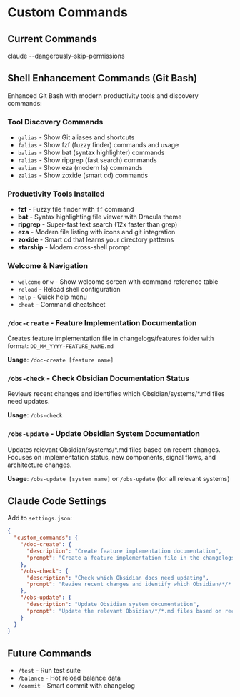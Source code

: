 # Custom Commands

## Current Commands
claude --dangerously-skip-permissions

## Shell Enhancement Commands (Git Bash)
Enhanced Git Bash with modern productivity tools and discovery commands:

### Tool Discovery Commands
- `galias` - Show Git aliases and shortcuts
- `falias` - Show fzf (fuzzy finder) commands and usage
- `balias` - Show bat (syntax highlighter) commands
- `ralias` - Show ripgrep (fast search) commands
- `ealias` - Show eza (modern ls) commands
- `zalias` - Show zoxide (smart cd) commands

### Productivity Tools Installed
- **fzf** - Fuzzy file finder with `ff` command
- **bat** - Syntax highlighting file viewer with Dracula theme
- **ripgrep** - Super-fast text search (12x faster than grep)
- **eza** - Modern file listing with icons and git integration
- **zoxide** - Smart cd that learns your directory patterns
- **starship** - Modern cross-shell prompt

### Welcome & Navigation
- `welcome` or `w` - Show welcome screen with command reference table
- `reload` - Reload shell configuration
- `halp` - Quick help menu
- `cheat` - Command cheatsheet

### `/doc-create` - Feature Implementation Documentation
Creates feature implementation file in changelogs/features folder with format: `DD_MM_YYYY-FEATURE_NAME.md`

**Usage**: `/doc-create [feature name]`

### `/obs-check` - Check Obsidian Documentation Status
Reviews recent changes and identifies which Obsidian/systems/*.md files need updates.

**Usage**: `/obs-check`

### `/obs-update` - Update Obsidian System Documentation  
Updates relevant Obsidian/systems/*.md files based on recent changes. Focuses on implementation status, new components, signal flows, and architecture changes.

**Usage**: `/obs-update [system name]` or `/obs-update` (for all relevant systems)

## Claude Code Settings

Add to `settings.json`:
```json
{
  "custom_commands": {
    "/doc-create": {
      "description": "Create feature implementation documentation", 
      "prompt": "Create a feature implementation file in the changelogs/features folder following the established naming convention (DD_MM_YYYY-FEATURE_NAME.md). Include all required sections: Date & Context, What Was Done, Technical Details, Testing Results, Impact on Game, and Next Steps. See /changelogs/README.md for detailed guidelines."
    },
    "/obs-check": {
      "description": "Check which Obsidian docs need updating",
      "prompt": "Review recent changes and identify which Obsidian/*/*.md files need updates. List specific sections that are now outdated and explain why they need updating. Check for: new components, changed signal flows, modified architecture patterns, and implementation status changes."
    },
    "/obs-update": {
      "description": "Update Obsidian system documentation",
      "prompt": "Update the relevant Obsidian/*/*.md files based on recent changes. Focus on: current implementation status, new components, signal flows, and architecture changes. Use [[tags]] for cross-references (just for Obsidian Linked View Graph). Maintain the established documentation structure and update any outdated information to reflect the current codebase state."
    }
  }
}
```

## Future Commands
- `/test` - Run test suite
- `/balance` - Hot reload balance data
- `/commit` - Smart commit with changelog